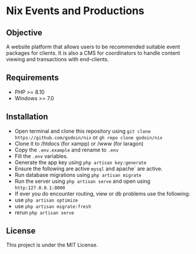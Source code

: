 # Nix Events and Productions

## Objective

A website platform that allows users to be recommended suitable event packages for clients. It is also a CMS for coordinators to handle content viewing and transactions with end-clients.

## Requirements

-   PHP >= 8.10
-   Windows >= 7.0

## Installation

-   Open terminal and clone this repository using `git clone https://github.com/godoin/nix` or `gh repo clone godoin/nix`
-   Clone it to /htdocs (for xampp) or /www (for laragon)
-   Copy the `.env.example` and rename to `.env`
-   Fill the `.env` variables.
-   Generate the app key using `php artisan key:generate`
-   Ensure the following are active `mysql` and apache` are active.
-   Run database migrations using `php artisan migrate`
-   Run the server using `php artisan serve` and open using `http:127.0.0.1:8000`
-   If ever you do encounter routing, view or db problems use the following:
-   use `php artisan optimize`
-   use `php artisan migrate:fresh`
-   rerun `php artisan serve`

## License

This project is under the MIT License.

